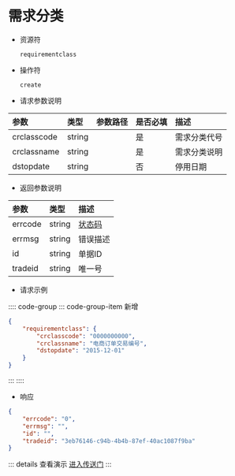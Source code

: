 # 需求分类

- 资源符

  `requirementclass`
  
- 操作符

  `create`

- 请求参数说明

|参数|类型|参数路径|是否必填|描述|
|:-|:-|:-|:-|:-|
|crclasscode|string||是|需求分类代号|
|crclassname|string||是|需求分类说明|
|dstopdate|string||否|停用日期|

- 返回参数说明

|参数|类型|描述|
|:-|:-|:-|
|errcode|string|[状态码](./../error.md)|
|errmsg|string|错误描述|
|id|string|单据ID|
|tradeid|string|唯一号|

- 请求示例

:::: code-group
::: code-group-item 新增

```json
{
    "requirementclass": {
        "crclasscode": "0000000000",
        "crclassname": "电商订单交易编号",
        "dstopdate": "2015-12-01"
    }
}
```

:::
::::

- 响应

```json
{
    "errcode": "0",
    "errmsg": "",
    "id": "",
    "tradeid": "3eb76146-c94b-4b4b-87ef-40ac1087f9ba"
}
```

::: details 查看演示
[进入传送门](/images/yonyou/gif/requirementclass.gif)
:::
